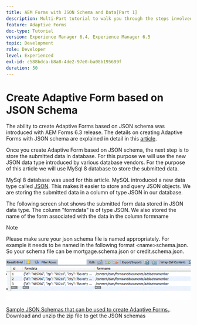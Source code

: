 ```yaml
---
title: AEM Forms with JSON Schema and Data[Part 1]
description: Multi-Part tutorial to walk you through the steps involved in creating Adaptive Form with JSON schema and querying the submitted data.
feature: Adaptive Forms
doc-type: Tutorial
version: Experience Manager 6.4, Experience Manager 6.5
topic: Development
role: Developer
level: Experienced
exl-id: c588bdca-b8a8-4de2-97e0-ba08b195699f
duration: 50
---
```

# Create Adaptive Form based on JSON Schema

The ability to create Adaptive Forms based on JSON schema was introduced with AEM Forms 6.3 release. The details on creating Adaptive Forms with JSON schema are explained in detail in this [article](https://experienceleague.adobe.com/docs/experience-manager-65/forms/adaptive-forms-advanced-authoring/adaptive-form-json-schema-form-model.html).

Once you create Adaptive Form based on JSON schema, the next step is to store the submitted data in database. For this purpose we will use the new JSON data type introduced by various database vendors. For the purpose of this article we will use MySql 8 database to store the submitted data.

MySql 8 database was used for this article. MySQL introduced a new data type called [JSON](https://dev.mysql.com/doc/refman/8.0/en/json.html). This makes it easier to store and query JSON objects. We are storing the submitted data in a column of type JSON in our database.

The following screen shot shows the submitted form data stored in JSON data type. The column "formdata" is of type JSON. We also stored the name of the form associated with the data in the column formname

>[!NOTE]
>
>Please make sure your json schema file is named appropriately. For example it needs to be named in the following format &lt;name&gt;schema.json. So your schema file can be mortgage.schema.json or credit.schema.json.

![datastored](assets/datastored.gif)

[Sample JSON Schemas that can be used to create Adaptive Forms.](assets/samplejsonschemas.zip). Download and unzip the zip file to get the JSON schemas
